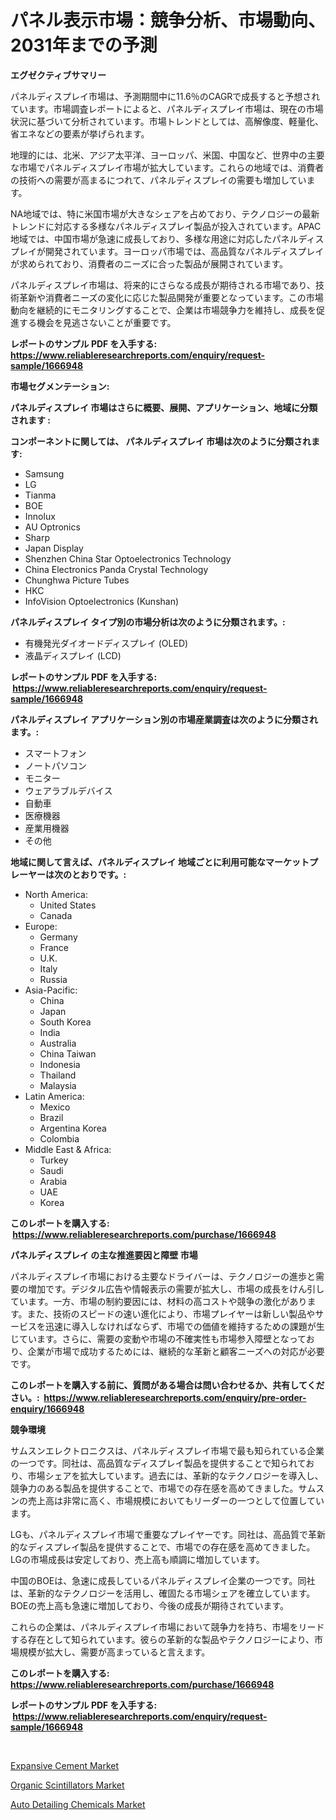<p><h1>パネル表示市場：競争分析、市場動向、2031年までの予測</h1></p><p><strong>エグゼクティブサマリー</strong></p>
<p><p>パネルディスプレイ市場は、予測期間中に11.6％のCAGRで成長すると予想されています。市場調査レポートによると、パネルディスプレイ市場は、現在の市場状況に基づいて分析されています。市場トレンドとしては、高解像度、軽量化、省エネなどの要素が挙げられます。</p><p>地理的には、北米、アジア太平洋、ヨーロッパ、米国、中国など、世界中の主要な市場でパネルディスプレイ市場が拡大しています。これらの地域では、消費者の技術への需要が高まるにつれて、パネルディスプレイの需要も増加しています。</p><p>NA地域では、特に米国市場が大きなシェアを占めており、テクノロジーの最新トレンドに対応する多様なパネルディスプレイ製品が投入されています。APAC地域では、中国市場が急速に成長しており、多様な用途に対応したパネルディスプレイが開発されています。ヨーロッパ市場では、高品質なパネルディスプレイが求められており、消費者のニーズに合った製品が展開されています。</p><p>パネルディスプレイ市場は、将来的にさらなる成長が期待される市場であり、技術革新や消費者ニーズの変化に応じた製品開発が重要となっています。この市場動向を継続的にモニタリングすることで、企業は市場競争力を維持し、成長を促進する機会を見逃さないことが重要です。</p></p>
<p><strong>レポートのサンプル PDF を入手する: <a href="https://www.reliableresearchreports.com/enquiry/request-sample/1666948">https://www.reliableresearchreports.com/enquiry/request-sample/1666948</a></strong></p>
<p><strong>市場セグメンテーション:</strong></p>
<p><strong> パネルディスプレイ 市場はさらに概要、展開、アプリケーション、地域に分類されます :</strong></p>
<p><strong>コンポーネントに関しては、 パネルディスプレイ 市場は次のように分類されます: &nbsp;</strong></p>
<p><ul><li>Samsung</li><li>LG</li><li>Tianma</li><li>BOE</li><li>Innolux</li><li>AU Optronics</li><li>Sharp</li><li>Japan Display</li><li>Shenzhen China Star Optoelectronics Technology</li><li>China Electronics Panda Crystal Technology</li><li>Chunghwa Picture Tubes</li><li>HKC</li><li>InfoVision Optoelectronics (Kunshan)</li></ul></p>
<p><strong> パネルディスプレイ タイプ別の市場分析は次のように分類されます。:</strong></p>
<p><ul><li>有機発光ダイオードディスプレイ (OLED)</li><li>液晶ディスプレイ (LCD)</li></ul></p>
<p><strong>レポートのサンプル PDF を入手する: &nbsp;<a href="https://www.reliableresearchreports.com/enquiry/request-sample/1666948">https://www.reliableresearchreports.com/enquiry/request-sample/1666948</a></strong></p>
<p><strong> パネルディスプレイ アプリケーション別の市場産業調査は次のように分類されます。:</strong></p>
<p><ul><li>スマートフォン</li><li>ノートパソコン</li><li>モニター</li><li>ウェアラブルデバイス</li><li>自動車</li><li>医療機器</li><li>産業用機器</li><li>その他</li></ul></p>
<p><strong>地域に関して言えば、パネルディスプレイ 地域ごとに利用可能なマーケットプレーヤーは次のとおりです。:</strong></p>
<p><ul>
    <li>
        North America:
        <ul>
            <li>United States</li>
            <li>Canada</li>
        </ul>
    </li>
    <li>
        Europe:
        <ul>
            <li>Germany</li>
            <li>France</li>
            <li>U.K.</li>
            <li>Italy</li>
            <li>Russia</li>
        </ul>
    </li>
    <li>
        Asia-Pacific:
        <ul>
            <li>China</li>
            <li>Japan</li>
            <li>South Korea</li>
            <li>India</li>
            <li>Australia</li>
            <li>China Taiwan</li>
            <li>Indonesia</li>
            <li>Thailand</li>
            <li>Malaysia</li>
        </ul>
    </li>
    <li>
        Latin America:
        <ul>
            <li>Mexico</li>
            <li>Brazil</li>
            <li>Argentina Korea</li>
            <li>Colombia</li>
        </ul>
    </li>
    <li>
        Middle East & Africa:
        <ul>
            <li>Turkey</li>
            <li>Saudi</li>
            <li>Arabia</li>
            <li>UAE</li>
            <li>Korea</li>
        </ul>
    </li>
    </ul></p>
<p><strong>このレポートを購入する: &nbsp;<a href="https://www.reliableresearchreports.com/purchase/1666948">https://www.reliableresearchreports.com/purchase/1666948</a></strong></p>
<p><strong>パネルディスプレイ の主な推進要因と障壁 市場</strong></p>
<p><p>パネルディスプレイ市場における主要なドライバーは、テクノロジーの進歩と需要の増加です。デジタル広告や情報表示の需要が拡大し、市場の成長をけん引しています。一方、市場の制約要因には、材料の高コストや競争の激化があります。また、技術のスピードの速い進化により、市場プレイヤーは新しい製品やサービスを迅速に導入しなければならず、市場での価値を維持するための課題が生じています。さらに、需要の変動や市場の不確実性も市場参入障壁となっており、企業が市場で成功するためには、継続的な革新と顧客ニーズへの対応が必要です。</p></p>
<p><strong>このレポートを購入する前に、質問がある場合は問い合わせるか、共有してください。:&nbsp; <a href="https://www.reliableresearchreports.com/enquiry/pre-order-enquiry/1666948">https://www.reliableresearchreports.com/enquiry/pre-order-enquiry/1666948</a></strong></p>
<p><strong>競争環境</strong></p>
<p><p>サムスンエレクトロニクスは、パネルディスプレイ市場で最も知られている企業の一つです。同社は、高品質なディスプレイ製品を提供することで知られており、市場シェアを拡大しています。過去には、革新的なテクノロジーを導入し、競争力のある製品を提供することで、市場での存在感を高めてきました。サムスンの売上高は非常に高く、市場規模においてもリーダーの一つとして位置しています。</p><p>LGも、パネルディスプレイ市場で重要なプレイヤーです。同社は、高品質で革新的なディスプレイ製品を提供することで、市場での存在感を高めてきました。LGの市場成長は安定しており、売上高も順調に増加しています。</p><p>中国のBOEは、急速に成長しているパネルディスプレイ企業の一つです。同社は、革新的なテクノロジーを活用し、確固たる市場シェアを確立しています。BOEの売上高も急速に増加しており、今後の成長が期待されています。</p><p>これらの企業は、パネルディスプレイ市場において競争力を持ち、市場をリードする存在として知られています。彼らの革新的な製品やテクノロジーにより、市場規模が拡大し、需要が高まっていると言えます。</p></p>
<p><strong>このレポートを購入する: &nbsp; <a href="https://www.reliableresearchreports.com/purchase/1666948">https://www.reliableresearchreports.com/purchase/1666948</a></strong></p>
<p><strong>レポートのサンプル PDF を入手する: &nbsp;<a href="https://www.reliableresearchreports.com/enquiry/request-sample/1666948">https://www.reliableresearchreports.com/enquiry/request-sample/1666948</a></strong><strong></strong></p>
<p>&nbsp;</p>
<p><p><a href="https://valiant-lunge-8fe.notion.site/Global-Expansive-Cement-Market-Size-and-Market-Trends-Insights-and-Projections-from-2024-to-2031-0c74d66d8dbf41ce921bd7cd71a3bc7c">Expansive Cement Market</a></p><p><a href="https://picayune-night-cbd.notion.site/Organic-Scintillators-Market-Growth-Market-Trends-COVID-19-Impact-and-Forecasts-for-period-from-2-57ec0f4981774d9fb7fca00419cfba6c">Organic Scintillators Market</a></p><p><a href="https://artistic-helicopter-ca9.notion.site/Auto-Detailing-Chemicals-Market-Provides-a-Comprehensive-Analysis-Including-a-Macro-Overview-of-the--8cf45eaaecbc48a88dd82df2d7f0b82a">Auto Detailing Chemicals Market</a></p></p>